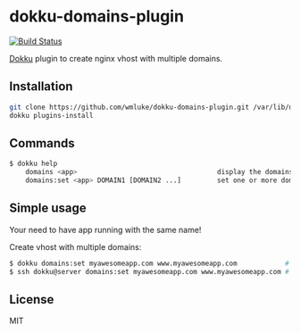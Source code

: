 # dokku-domains-plugin

[![Build Status](https://travis-ci.org/wmluke/dokku-domains-plugin.png?branch=master)](https://travis-ci.org/wmluke/dokku-domains-plugin)

[Dokku](https://github.com/progrium/dokku) plugin to create nginx vhost with multiple domains.

## Installation

```bash
git clone https://github.com/wmluke/dokku-domains-plugin.git /var/lib/dokku/plugins/domains-plugin
dokku plugins-install
```

## Commands

```bash
$ dokku help
    domains <app>                                   display the domains for an app
    domains:set <app> DOMAIN1 [DOMAIN2 ...]         set one or more domains
```

## Simple usage

Your need to have app running with the same name!

Create vhost with multiple domains:

```bash
$ dokku domains:set myawesomeapp.com www.myawesomeapp.com            # Server side
$ ssh dokku@server domains:set myawesomeapp.com www.myawesomeapp.com # Client side
```

## License
MIT
